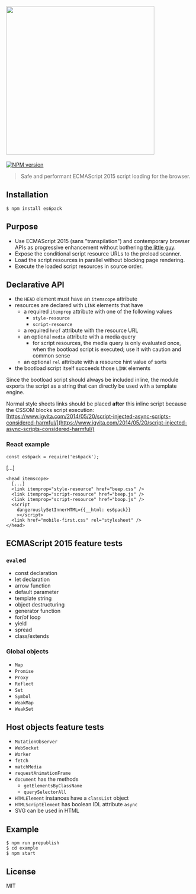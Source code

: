 <h1 text-align="center">
  <img src="https://cdn.rawgit.com/ebednarz/es6pack/master/assets/es6pack.svg" width="400">
</h1>

[![NPM version][npm-image]][npm-url]

> Safe and performant ECMAScript 2015 script loading for the browser.

## Installation

    $ npm install es6pack

## Purpose

- Use ECMAScript 2015 (sans "transpilation") and contemporary 
  browser APIs as progressive enhancement without bothering 
  [the little guy](https://www.flickr.com/photos/ebednarz/13934016013/in/dateposted-public/lightbox/).
- Expose the conditional script resource URLs to the preload scanner.
- Load the script resources in parallel without blocking page rendering.
- Execute the loaded script resources in source order.

## Declarative API

- the `HEAD` element must have an `itemscope` attribute
- resources are declared with `LINK` elements that have
    - a required `itemprop` attribute with one of the following values
        - `style-resource`
        - `script-resource`
    - a required `href` attribute with the resource URL
    - an optional `media` attribute with a media query
        - for script resources, the media query is only 
          evaluated once, when the bootload script is executed; 
          use it with caution and common sense
    - an optional `rel` attribute with a resource hint value of sorts
- the bootload script itself succeeds those `LINK` elements

Since the bootload script should always be included inline,
the module exports the script as a string that can directly 
be used with a template engine.

Normal style sheets links should be placed **after** this 
inline script because the CSSOM blocks script execution:
[https://www.igvita.com/2014/05/20/script-injected-async-scripts-considered-harmful/](https://www.igvita.com/2014/05/20/script-injected-async-scripts-considered-harmful/)

### React example

    const es6pack = require('es6pack');

[...]

    <head itemscope>
      [...]
      <link itemprop="style-resource" href="beep.css" />
      <link itemprop="script-resource" href="beep.js" />
      <link itemprop="script-resource" href="boop.js" />
      <script
        dangerouslySetInnerHTML={{__html: es6pack}}
        ></script>
      <link href="mobile-first.css" rel="stylesheet" />
    </head>

## ECMAScript 2015 feature tests

### `eval`ed

- const declaration
- let declaration
- arrow function
- default parameter
- template string
- object destructuring
- generator function
- for/of loop
- yield
- spread
- class/extends

### Global objects

- `Map`
- `Promise`
- `Proxy`
- `Reflect`
- `Set`
- `Symbol`
- `WeakMap`
- `WeakSet`

## Host objects feature tests

- `MutationObserver`
- `WebSocket`
- `Worker`
- `fetch`
- `matchMedia`
- `requestAnimationFrame`
- `document` has the methods 
    - `getElementsByClassName`
    - `querySelectorAll`
- `HTMLElement` instances have a `classList` object
- `HTMLScriptElement` has boolean IDL attribute `async`
- SVG can be used in HTML

## Example

    $ npm run prepublish
    $ cd example
    $ npm start

## License

MIT

[npm-url]: https://www.npmjs.com/package/es6pack
[npm-image]: https://img.shields.io/npm/v/es6pack.svg?style=flat-square
